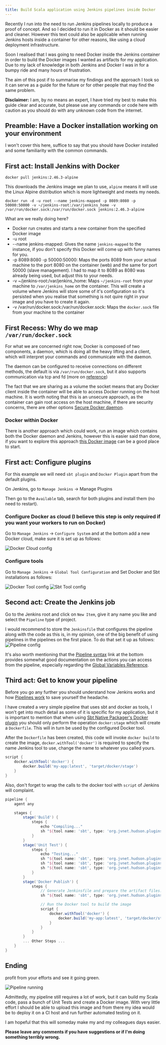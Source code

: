 ```yaml
---
title: Build Scala application using Jenkins pipelines inside Docker
---
```


Recently I run into the need to run Jenkins pipelines locally to produce a proof of concept. And so I
decided to run it in Docker as it should be easier and cleaner. However this text could also be applicable
when running Jenkins hosts inside a container for other reasons, like using a cloud deployment infrastructure.

Soon I realised that I was going to need Docker inside the Jenkins container in order to build the
Docker images I wanted as artifacts for my application. Due to my lack of knowledge in both Jenkins
and Docker I was in for a bumpy ride and many hours of frustration.

The aim of this post if to summarise my findings and the approach I took so it can serve as a guide
for the future or for other people that may find the same problem.

**Disclaimer:** I am, by no means an expert, I have tried my best to make this guide clear and accurate, but
please use any commands or code here with caution as you should do with any unknown code from the internet.

## Preamble: Have a Docker installation working on your environment

I won't cover this here, suffice to say that you should have Docker installed and some familiarity
with the common commands.

## First act: Install Jenkins with Docker

`docker pull jenkins:2.46.3-alpine`

This downloads the Jenkins image we plan to use, `alpine` means it will use the Linux Alpine distribution
which is more lightweight and meets my needs.

`docker run -d -u root --name jenkins-mapped -p 8089:8080 -p 50000:50000 -v ~/jenkins-root:/var/jenkins_home -v /var/run/docker.sock:/var/run/docker.sock jenkins:2.46.3-alpine`

What are we really doing here?

- Docker run creates and starts a new container from the specified Docker image
- -u root
- --name jenkins-mapped: Gives the name `jenkins-mapped` to the instance, if you don't specify this Docker
will come up with funny names for you.
- -p 8089:8080 -p 50000:50000: Maps the ports 8089 from your actual machine to the port 8080 on the container (web) and the same for port 50000 (slave management). I had to map it to 8089 as 8080 was already being used, but adjust this to your needs.
- -v ~/jenkins-root:/var/jenkins_home: Maps `~/jenkins-root` from your machine to `/var/jenkins_home` on the container. This will create a volume where Jenkins will store some of it's configuration so it's persisted when you realise that something is not quire right in your image and you have to create it again.
- -v /var/run/docker.sock:/var/run/docker.sock: Maps the `docker.sock` file from your machine to the container



## First Recess: Why do we map `/var/run/docker.sock`

For what we are concerned right now, Docker is composed of two components, a daemon, which is doing all the
heavy lifting and a client, which will interpret your commands and communicate with the daemon.

The daemon can be configured to receive connections on different methods, the default is via `/var/run/docker.sock`,
but it also supports communication via tcp and fd (more on
[reference](https://docs.docker.com/engine/reference/commandline/dockerd/#extended-description))

The fact that we are sharing as a volume the socket means that any Docker client inside the container
will be able to access Docker running on the host machine. It is worth noting that this is an unsecure approach,
as the container can gain root access on the host machine, if there are security concerns, there are other options
[Secure Docker daemon](https://docs.docker.com/engine/security/https/).

### Docker within Docker

There is another approach which could work, run an image which contains both the Docker daemon and Jenkins,
however this is easier said than done, if you want to explore this approach
[this Docker image](https://hub.docker.com/_/docker/) can be a good place to start.

## First act: Configure plugins

For this example we will need `sbt plugin` and `Docker Plugin` apart from the default plugins.

On Jenkins, go to `Manage Jenkins` -> Manage Plugins

Then go to the `Available` tab, search for both plugins and install them (no need to restart).

### Configure Docker as cloud (I believe this step is only required if you want your workers to run on Docker)

Go to `Manage Jenkins` -> `Configure System` and at the bottom add a new Docker cloud,
make sure it is set up as follows:

<img src="/images/posts/docker/docker-cloud.png" alt="Docker Cloud config" class="img-80" />

### Configure tools

Go to `Manage Jenkins` -> `Global Tool Configuration` and Set Docker and Sbt installations as follows:

<img src="/images/posts/docker/docker-tool.png" alt="Docker Tool config" class="img-80" />
<img src="/images/posts/docker/sbt-tool.png" alt="Sbt Tool config" class="img-80" />


## Second act: Create the Jenkins job

Go to the Jenkins root and click on `New Item`, give it any name you like and select the `Pipeline` type of project.

I would recommend to store the `Jenkinsfile` that configures the pipeline along with the code as this is, in my opinion,
one of the big benefit of using pipelines in the pipelines on the first place. To do that set it up as follows:
<img src="/images/posts/docker/pipeline-config.png" alt="Pipeline config" class="img-80" />

It's also worth mentioning that the [Pipeline syntax](http://localhost:8089/job/pipe/pipeline-syntax/) link at the bottom provides somewhat good documentation on
the actions you can access from the pipeline, especially regarding the [Global Variables Reference](http://localhost:8089/job/pipe/pipeline-syntax/globals).

## Third act: Get to know your pipeline

Before you go any further you should understand how Jenkins works and how
[Pipelines work](https://jenkins.io/doc/pipeline/tour/hello-world/) to save yourself the headache.

I have created a very simple pipeline that uses sbt and docker as tools, I won't get into much
detail as some of it is specific for my application, but it is important to mention that when using
[Sbt Native Packager's Docker plugin](http://www.scala-sbt.org/sbt-native-packager/formats/docker.html)
you should only perform the operation `docker:stage` which will create a `Dockerfile`. This will in turn
be used by the configured Docker tool.

After the `Dockerfile` has been created, this code will invoke `docker build` to create the image,
`docker.withTool('docker')` is required to specify the name Jenkins tool to use, change the name to whatever
you called yours.

``` groovy
script {
    docker.withTool('docker') {
        docker.build('my-app:latest', 'target/docker/stage')
    }
}
```

Also, don't forget to wrap the calls to the docker tool with `script` of Jenkins will complaint.


``` groovy
pipeline {
    agent any

    stages {
        stage('Build') {
            steps {
                echo "Compiling..."
                sh "${tool name: 'sbt', type: 'org.jvnet.hudson.plugins.SbtPluginBuilder$SbtInstallation'}/bin/sbt compile"
            }
        }
        stage('Unit Test') {
            steps {
                echo "Testing..."
                sh "${tool name: 'sbt', type: 'org.jvnet.hudson.plugins.SbtPluginBuilder$SbtInstallation'}/bin/sbt coverage 'test-only * -- -F 4'"
                sh "${tool name: 'sbt', type: 'org.jvnet.hudson.plugins.SbtPluginBuilder$SbtInstallation'}/bin/sbt coverageReport"
                sh "${tool name: 'sbt', type: 'org.jvnet.hudson.plugins.SbtPluginBuilder$SbtInstallation'}/bin/sbt scalastyle || true"
            }
        }
        stage('Docker Publish') {
            steps {
                // Generate Jenkinsfile and prepare the artifact files.
                sh "${tool name: 'sbt', type: 'org.jvnet.hudson.plugins.SbtPluginBuilder$SbtInstallation'}/bin/sbt docker:stage"

                // Run the Docker tool to build the image
                script {
                    docker.withTool('docker') {
                        docker.build('my-app:latest', 'target/docker/stage')
                    }
                }
            }
        }
        ... Other Steps ...
    }
}

```

## Ending

profit from your efforts and see it going green.

<img src="/images/posts/docker/pipeline-run.png" alt="Pipeline running" class="img-80" />

Admittedly, my pipeline still requires a lot of work, but it can build my Scala code,
pass a bunch of Unit Tests and create a Docker image. With very little effort I should
be able to upload this image and from there my idea would be to deploy it on a CI host
and run further automated testing on it.

I am hopeful that this will someday make my and my colleagues days easier.

**Please leave any comments if you have suggestions or if I'm doing something terribly wrong.**